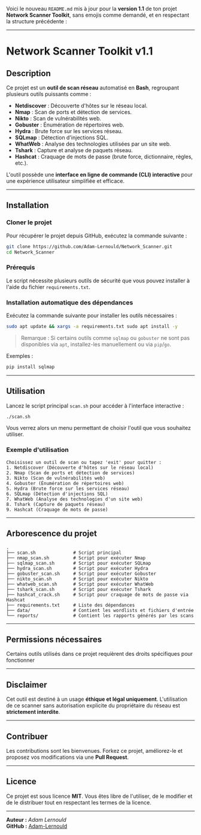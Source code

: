 Voici le nouveau `README.md` mis à jour pour la **version 1.1** de ton projet **Network Scanner Toolkit**, sans emojis comme demandé, et en respectant la structure précédente :

---

# Network Scanner Toolkit v1.1

## Description
Ce projet est un **outil de scan réseau** automatisé en **Bash**, regroupant plusieurs outils puissants comme :
- **Netdiscover** : Découverte d'hôtes sur le réseau local.
- **Nmap** : Scan de ports et détection de services.
- **Nikto** : Scan de vulnérabilités web.
- **Gobuster** : Énumération de répertoires web.
- **Hydra** : Brute force sur les services réseau.
- **SQLmap** : Détection d'injections SQL.
- **WhatWeb** : Analyse des technologies utilisées par un site web.
- **Tshark** : Capture et analyse de paquets réseau.
- **Hashcat** : Craquage de mots de passe (brute force, dictionnaire, règles, etc.).

L'outil possède une **interface en ligne de commande (CLI) interactive** pour une expérience utilisateur simplifiée et efficace.

---

## Installation

### Cloner le projet

Pour récupérer le projet depuis GitHub, exécutez la commande suivante :
```bash
git clone https://github.com/Adam-Lernould/Network_Scanner.git
cd Network_Scanner
```

### Prérequis
Le script nécessite plusieurs outils de sécurité que vous pouvez installer à l'aide du fichier `requirements.txt`.

### Installation automatique des dépendances
Exécutez la commande suivante pour installer les outils nécessaires :
```bash
sudo apt update && xargs -a requirements.txt sudo apt install -y
```

> Remarque : Si certains outils comme `sqlmap` ou `gobuster` ne sont pas disponibles via `apt`, installez-les manuellement ou via `pip`/`go`.

Exemples :
```bash
pip install sqlmap
```

---

## Utilisation

Lancez le script principal `scan.sh` pour accéder à l'interface interactive :
```bash
./scan.sh
```

Vous verrez alors un menu permettant de choisir l'outil que vous souhaitez utiliser.

### Exemple d'utilisation
```plaintext
Choisissez un outil de scan ou tapez 'exit' pour quitter :
1. Netdiscover (Découverte d'hôtes sur le réseau local)
2. Nmap (Scan de ports et détection de services)
3. Nikto (Scan de vulnérabilités web)
4. Gobuster (Énumération de répertoires web)
5. Hydra (Brute force sur les services réseau)
6. SQLmap (Détection d'injections SQL)
7. WhatWeb (Analyse des technologies d'un site web)
8. Tshark (Capture de paquets réseau)
9. Hashcat (Craquage de mots de passe)
```

---

## Arborescence du projet
```
.
├── scan.sh              # Script principal
├── nmap_scan.sh         # Script pour exécuter Nmap
├── sqlmap_scan.sh       # Script pour exécuter SQLmap
├── hydra_scan.sh        # Script pour exécuter Hydra
├── gobuster_scan.sh     # Script pour exécuter Gobuster
├── nikto_scan.sh        # Script pour exécuter Nikto
├── whatweb_scan.sh      # Script pour exécuter WhatWeb
├── tshark_scan.sh       # Script pour exécuter Tshark
├── hashcat_crack.sh     # Script pour craquage de mots de passe via Hashcat
├── requirements.txt     # Liste des dépendances
├── data/                # Contient les wordlists et fichiers d'entrée
└── reports/             # Contient les rapports générés par les scans
```

---

## Permissions nécessaires  
Certains outils utilisés dans ce projet requièrent des droits spécifiques pour fonctionner  

---

## Disclaimer
Cet outil est destiné à un usage **éthique et légal uniquement**. L'utilisation de ce scanner sans autorisation explicite du propriétaire du réseau est **strictement interdite**.

---

## Contribuer
Les contributions sont les bienvenues. Forkez ce projet, améliorez-le et proposez vos modifications via une **Pull Request**.

---

## Licence
Ce projet est sous licence **MIT**. Vous êtes libre de l'utiliser, de le modifier et de le distribuer tout en respectant les termes de la licence.

---

**Auteur :** *Adam Lernould*  
**GitHub :** [Adam-Lernould](https://github.com/Adam-Lernould)
